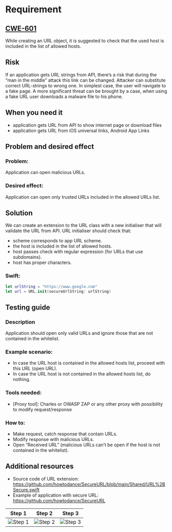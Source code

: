 # Requirement
## [CWE-601](https://cwe.mitre.org/data/definitions/601.html)
While creating an URL object, it is suggested to check that the used host is included in the list of allowed hosts.

## Risk
If an application gets URL strings from API, there’s a risk that during the “man in the middle” attack this link can be changed.
Attacker can substitute correct URL-strings to wrong one. In simplest case, the user will navigate to a fake page. A more significant threat can be brought by a case, when using a fake URL user downloads a malware file to his phone.

## When you need it
- application gets URL from API to show internet page or download files
- application gets URL from iOS universal links, Android App Links

## Problem and desired effect
### Problem:
Application can open malicious URLs.

### Desired effect:
Application can open only trusted URLs included in the allowed URLs list.

## Solution
We can create an extension to the URL class with a new initialiser that will validate the URL from API.
URL initialiser should check that:
- scheme corresponds to app URL scheme.
- the host is included in the list of allowed hosts.
- host passes check with regular expression (for URLs that use subdomains).
- host has proper characters.

### Swift:
```swift
let urlString = "https://www.google.com"
let url = URL.init(secureUrlString: urlString)
```

## Testing guide
### Description
Application should open only valid URLs and ignore those that are not contained in the whitelist.

### Example scenario:
- In case the URL host is contained in the allowed hosts list, proceed with this URL (open URL).
- In case the URL host is not contained in the allowed hosts list, do nothing.

### Tools needed:
- [Proxy tool]: Charles or OWASP ZAP or any other proxy with possibility to modify request/response

### How to:
- Make request, catch response that contain URLs.
- Modify response with malicious URLs.
- Open “Received URL” (malicious URLs can’t be open if the host is not contained in the whitelist).

## Additional resources
- Source code of URL extension: https://github.com/howtodance/SecureURL/blob/main/Shared/URL%2BSecure.swift
- Example of application with secure URL: https://github.com/howtodance/SecureURL

| Step 1 | Step 2 | Step 3 |
| --  | -- | -- |
| ![Step 1](https://user-images.githubusercontent.com/11170458/146354585-43334329-dfca-4253-9305-ef84a8337716.png) | ![Step 2](https://user-images.githubusercontent.com/11170458/146354591-208f6bde-0c8d-496b-aef2-5d76f773cb3b.png) | ![Step 3](https://user-images.githubusercontent.com/11170458/146354603-fcfae8cd-dd1b-436e-94f4-564e704f2380.png) |

